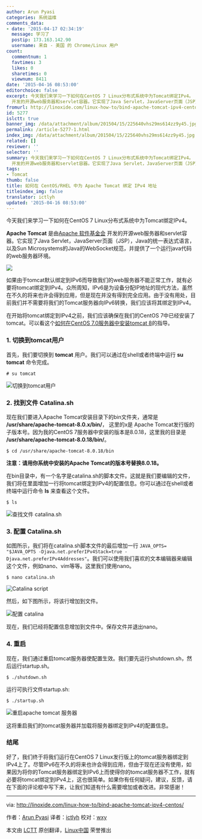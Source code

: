 ```yaml
---
author: Arun Pyasi
categories: 系统运维
comments_data:
- date: '2015-04-17 02:34:19'
  message: 学习了
  postip: 173.163.142.90
  username: 来自 - 美国 的 Chrome/Linux 用户
count:
  commentnum: 1
  favtimes: 3
  likes: 0
  sharetimes: 0
  viewnum: 8411
date: '2015-04-16 08:53:00'
editorchoice: false
excerpt: 今天我们来学习一下如何在CentOS 7 Linux分布式系统中为Tomcat绑定IPv4。 Apache Tomcat 是由Apache 软件基金会
  开发的开源web服务器和servlet容器。它实现了Java Servlet，JavaServer页面（JSP），Java的统一表达式语言，以及Sun Microsystems的Java的WebSocket规范，并提供了一个运行java代码的web服务器环境。  如果由于tomcat默认绑定到IPv6而导致我们的web服务器不能正常工作，就有必要将tomcat绑定到IPv4。众所周知，IPv6是为设备分配IP地址的现代方法，虽然在不久的将来也许会得到应用，但是现在并没有得到完全应用。由于没有用处
fromurl: http://linoxide.com/linux-how-to/bind-apache-tomcat-ipv4-centos/
id: 5277
islctt: true
banner_img: /data/attachment/album/201504/15/225640vhs29ms614zz9y45.jpg
permalink: /article-5277-1.html
index_img: /data/attachment/album/201504/15/225640vhs29ms614zz9y45.jpg.thumb.jpg
related: []
reviewer: ''
selector: ''
summary: 今天我们来学习一下如何在CentOS 7 Linux分布式系统中为Tomcat绑定IPv4。 Apache Tomcat 是由Apache 软件基金会
  开发的开源web服务器和servlet容器。它实现了Java Servlet，JavaServer页面（JSP），Java的统一表达式语言，以及Sun Microsystems的Java的WebSocket规范，并提供了一个运行java代码的web服务器环境。  如果由于tomcat默认绑定到IPv6而导致我们的web服务器不能正常工作，就有必要将tomcat绑定到IPv4。众所周知，IPv6是为设备分配IP地址的现代方法，虽然在不久的将来也许会得到应用，但是现在并没有得到完全应用。由于没有用处
tags:
- Tomcat
thumb: false
title: 如何在 CentOS/RHEL 中为 Apache Tomcat 绑定 IPv4 地址
titleindex_img: false
translator: ictlyh
updated: '2015-04-16 08:53:00'
---
```


今天我们来学习一下如何在CentOS 7 Linux分布式系统中为Tomcat绑定IPv4。


**Apache Tomcat** 是由[Apache 软件基金会](http://www.apache.org/) 开发的开源web服务器和servlet容器。它实现了Java Servlet，JavaServer页面（JSP），Java的统一表达式语言，以及Sun Microsystems的Java的WebSocket规范，并提供了一个运行java代码的web服务器环境。


![](/data/attachment/album/201504/15/225640vhs29ms614zz9y45.jpg)


如果由于tomcat默认绑定到IPv6而导致我们的web服务器不能正常工作，就有必要将tomcat绑定到IPv4。众所周知，IPv6是为设备分配IP地址的现代方法，虽然在不久的将来也许会得到应用，但是现在并没有得到完全应用。由于没有用处，目前我们并不需要将我们的Tomcat服务器向IPv6转换，我们应该将其绑定到IPv4。


在开始将tomcat绑定到IPv4之前，我们应该确保在我们的CentOS 7中已经安装了tomcat。可以看这个[如何在CentOS 7.0服务器中安装tomcat 8](http://linoxide.com/linux-how-to/install-tomcat-8-centos-7/)的指导。


### 1. 切换到tomcat用户


首先，我们要切换到 **tomcat** 用户。我们可以通过在shell或者终端中运行 **su tomcat** 命令完成。



```
# su tomcat

```

![切换到tomcat用户](/data/attachment/album/201504/15/225647r2zooz137z186iw8.png)


### 2. 找到文件 Catalina.sh


现在我们要进入Apache Tomcat安装目录下的bin文件夹，通常是 **/usr/share/apache-tomcat-8.0.x/bin/**， 这里的x是 Apache Tomcat发行版的子版本号。因为我的CentOS 7服务器中安装的版本是8.0.18，这里我的目录是 **/usr/share/apache-tomcat-8.0.18/bin/**。



```
$ cd /usr/share/apache-tomcat-8.0.18/bin

```

**注意：请用你系统中安装的Apache Tomcat的版本号替换8.0.18。**


在bin目录中，有一个名字是catalina.sh的脚本文件。这就是我们要编辑的文件，我们将在里面增加一行将tomcat绑定到IPv4的配置信息。你可以通过在shell或者终端中运行命令 **ls** 来查看这个文件。



```
$ ls

```

![查找文件 catalina.sh](/data/attachment/album/201504/15/225649fugq0f28005zu0u8.png)


### 3. 配置 Catalina.sh


如图所示，我们将在catalina.sh脚本文件的最后增加一行 `JAVA_OPTS= "$JAVA_OPTS -Djava.net.preferIPv4Stack=true -Djava.net.preferIPv4Addresses"`。我们可以使用我们喜欢的文本编辑器来编辑这个文件，例如nano、vim等等。这里我们使用nano。



```
$ nano catalina.sh

```

![Catalina script](/data/attachment/album/201504/15/225652cyzgfyf54jyd2joj.png)


然后，如下图所示，将该行增加到文件。


![配置 catalina](/data/attachment/album/201504/15/225655qnnjnq8xg22zj01t.png)


现在，我们已经将配置信息增加到文件中。保存文件并退出nano。


### 4. 重启


现在，我们通过重启tomcat服务器使配置生效。我们要先运行shutdown.sh，然后运行startup.sh。



```
$ ./shutdown.sh

```

运行可执行文件startup.sh:



```
$ ./startup.sh

```

![重启apache tomcat 服务器](/data/attachment/album/201504/15/225657pdvxxhjoorz27xi7.png)


这将重启我们的tomcat服务器并加载将服务器绑定到IPv4的配置信息。


### 结尾


好了，我们终于将我们运行在CentOS 7 Linux发行版上的tomcat服务器绑定到IPv4上了。尽管IPv6在不久的将来也许会得到应用，但由于现在还没有使用，如果因为将你的Tomcat服务器绑定到IPv6上而使得你的tomcat服务器不工作，就有必要将tomcat绑定到IPv4上，这也很简单。如果你有任何疑问，建议，反馈，请在下面的评论框中写下来，让我们知道有什么需要增加或者改进。非常感谢！




---


via: <http://linoxide.com/linux-how-to/bind-apache-tomcat-ipv4-centos/>


作者：[Arun Pyasi](http://linoxide.com/author/arunp/) 译者：[ictlyh](https://github.com/ictlyh) 校对：[wxy](https://github.com/wxy)


本文由 [LCTT](https://github.com/LCTT/TranslateProject) 原创翻译，[Linux中国](http://linux.cn/) 荣誉推出